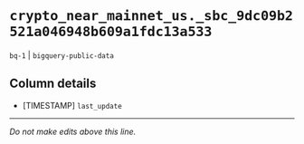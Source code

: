 # `crypto_near_mainnet_us._sbc_9dc09b2521a046948b609a1fdc13a533`
`bq-1` | `bigquery-public-data`

## Column details
* [TIMESTAMP] `last_update`

-------------------------------------------------------------------------------
*Do not make edits above this line.*
